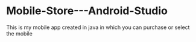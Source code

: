 # Mobile-Store---Android-Studio
This is my mobile app created in java in which you can purchase or select the mobile 
